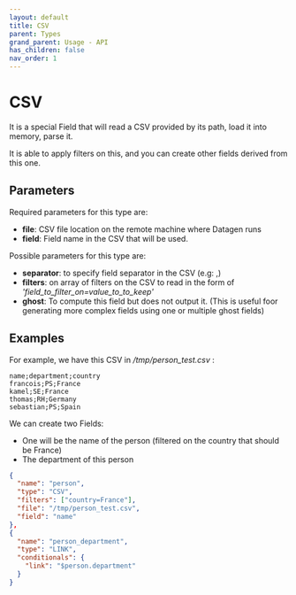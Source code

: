 ```yaml
---
layout: default
title: CSV
parent: Types
grand_parent: Usage - API
has_children: false
nav_order: 1
---
```


# CSV

It is a special Field that will read a CSV provided by its path, load it into memory, parse it.

It is able to apply filters on this, and you can create other fields derived from this one.


## Parameters

Required parameters for this type are:

- **file**: CSV file location on the remote machine where Datagen runs
- **field**: Field name in the CSV that will be used.

Possible parameters for this type are:

- **separator**: to specify field separator in the CSV (e.g: ,)
- **filters**: on array of filters on the CSV to read in the form of _'field_to_filter_on=value_to_to_keep'_
- **ghost**: To compute this field but does not output it. (This is useful foor generating more complex fields using one or multiple ghost fields)


## Examples

For example, we have this CSV in _/tmp/person_test.csv_ :

```csv
name;department;country
francois;PS;France
kamel;SE;France
thomas;RH;Germany
sebastian;PS;Spain
```

We can create two Fields:

- One will be the name of the person (filtered on the country that should be France)
- The department of this person

```json
{
  "name": "person",
  "type": "CSV",
  "filters": ["country=France"],
  "file": "/tmp/person_test.csv",
  "field": "name"
},
{
  "name": "person_department",
  "type": "LINK",
  "conditionals": {
    "link": "$person.department"
  }
}
```
